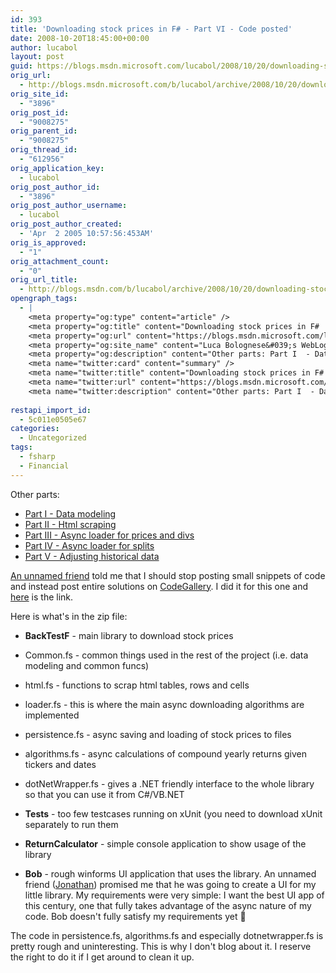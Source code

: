```yaml
---
id: 393
title: 'Downloading stock prices in F# - Part VI - Code posted'
date: 2008-10-20T18:45:00+00:00
author: lucabol
layout: post
guid: https://blogs.msdn.microsoft.com/lucabol/2008/10/20/downloading-stock-prices-in-f-part-vi-code-posted/
orig_url:
  - http://blogs.msdn.microsoft.com/b/lucabol/archive/2008/10/20/downloading-stock-prices-in-f-part-vi-code-posted.aspx
orig_site_id:
  - "3896"
orig_post_id:
  - "9008275"
orig_parent_id:
  - "9008275"
orig_thread_id:
  - "612956"
orig_application_key:
  - lucabol
orig_post_author_id:
  - "3896"
orig_post_author_username:
  - lucabol
orig_post_author_created:
  - 'Apr  2 2005 10:57:56:453AM'
orig_is_approved:
  - "1"
orig_attachment_count:
  - "0"
orig_url_title:
  - http://blogs.msdn.com/b/lucabol/archive/2008/10/20/downloading-stock-prices-in-f-part-vi-code-posted.aspx
opengraph_tags:
  - |
    <meta property="og:type" content="article" />
    <meta property="og:title" content="Downloading stock prices in F#  - Part VI  - Code posted" />
    <meta property="og:url" content="https://blogs.msdn.microsoft.com/lucabol/2008/10/20/downloading-stock-prices-in-f-part-vi-code-posted/" />
    <meta property="og:site_name" content="Luca Bolognese&#039;s WebLog" />
    <meta property="og:description" content="Other parts: Part I  - Data modeling Part II  - Html scraping Part III  - Async loader for prices and divs Part IV  - Async loader for splits Part V  - Adjusting historical data An unnamed friend told me that I should stop posting small snippets of code and instead post entire solutions on CodeGallery...." />
    <meta name="twitter:card" content="summary" />
    <meta name="twitter:title" content="Downloading stock prices in F#  - Part VI  - Code posted" />
    <meta name="twitter:url" content="https://blogs.msdn.microsoft.com/lucabol/2008/10/20/downloading-stock-prices-in-f-part-vi-code-posted/" />
    <meta name="twitter:description" content="Other parts: Part I  - Data modeling Part II  - Html scraping Part III  - Async loader for prices and divs Part IV  - Async loader for splits Part V  - Adjusting historical data An unnamed friend told me that I should stop posting small snippets of code and instead post entire solutions on CodeGallery...." />
    
restapi_import_id:
  - 5c011e0505e67
categories:
  - Uncategorized
tags:
  - fsharp
  - Financial
---
```

Other parts:

  * [Part I  - Data modeling](http://blogs.msdn.com/lucabol/archive/2008/08/29/downloading-stock-prices-in-f-part-i-data-modeling.aspx)
  * [Part II  - Html scraping](http://blogs.msdn.com/lucabol/archive/2008/09/05/downloading-stock-prices-in-f-part-ii-html-scraping.aspx)
  * [Part III  - Async loader for prices and divs](http://blogs.msdn.com/lucabol/archive/2008/09/12/downloading-stock-prices-in-f-part-iii-async-loader-for-prices-and-divs.aspx)
  * [Part IV  - Async loader for splits](http://blogs.msdn.com/lucabol/archive/2008/09/19/downloading-stock-prices-in-f-part-iv-async-loader-for-splits.aspx)
  * [Part V  - Adjusting historical data](http://blogs.msdn.com/lucabol/archive/2008/09/26/downloading-stock-prices-in-f-part-v-adjusting-historical-data.aspx)

[An unnamed friend](http://blogs.msdn.com/lukeh/default.aspx) told me that I should stop posting small snippets of code and instead post entire solutions on [CodeGallery](http://code.msdn.microsoft.com/). I did it for this one and [here](http://code.msdn.microsoft.com/DownloadStockPrices) is the link.

Here is what's in the zip file:

  * **BackTestF**  - main library to download stock prices
  * Common.fs  - common things used in the rest of the project (i.e. data modeling and common funcs)
  * html.fs  - functions to scrap html tables, rows and cells
  * loader.fs  - this is where the main async downloading algorithms are implemented
  * persistence.fs  - async saving and loading of stock prices to files
  * algorithms.fs  - async calculations of compound yearly returns given tickers and dates
  * dotNetWrapper.fs  - gives a .NET friendly interface to the whole library so that you can use it from C#/VB.NET

  * **Tests**  - too few testcases running on xUnit (you need to download xUnit separately to run them
  * **ReturnCalculator**  - simple console application to show usage of the library
  * **Bob**  - rough winforms UI application that uses the library. An unnamed friend ([Jonathan](http://msdn.microsoft.com/en-us/vbasic/bb735849.aspx)) promised me that he was going to create a UI for my little library. My requirements were very simple: I want the best UI app of this century, one that fully takes advantage of the async nature of my code. Bob doesn't fully satisfy my requirements yet 🙂

The code in persistence.fs, algorithms.fs and especially dotnetwrapper.fs is pretty rough and uninteresting. This is why I don't blog about it. I reserve the right to do it if I get around to clean it up.